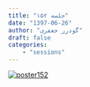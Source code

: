 ```yaml
---
title: "جلسه ۱۵۲"
date: "1397-06-26"
author: "گودرز جعفری"
draft: false
categories:
    - "sessions"
---
```

[![poster152](../../img/posters/poster152.jpg)](../../img/poster152.jpg)

